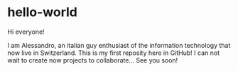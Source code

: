 # hello-world

Hi everyone!

I am Alessandro, an italian guy enthusiast of the information technology that now live in Switzerland.
This is my first reposity here in GitHub! I can not wait to create now projects to collaborate... See you soon!

